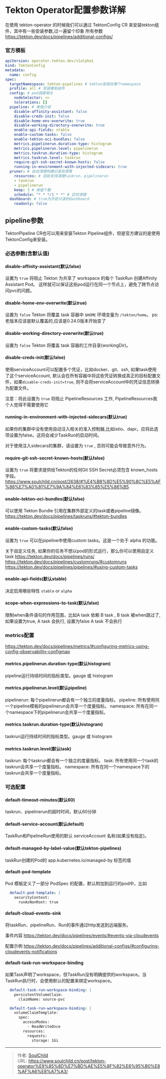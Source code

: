 # Tekton Operator配置参数详解


<!--more-->

在使用 tekton-operator 的时候我们可以通过 TektonConfig CR 来安装tekton组件，其中有一些安装参数,过一遍留个印象
所有参数 https://tekton.dev/docs/pipelines/additional-configs/

### 官方模板
```yaml
apiVersion: operator.tekton.dev/v1alpha1
kind: TektonConfig
metadata:
  name: config
spec:
  targetNamespace: tekton-pipelines # tekton安装在哪个namespace
  profile: all # 安装哪些组件
  config: # pod调度相关
    nodeSelector: <>
    tolerations: []
  pipeline: # 单独介绍
    disable-affinity-assistant: false
    disable-creds-init: false
    disable-home-env-overwrite: true
    disable-working-directory-overwrite: true
    enable-api-fields: stable
    enable-custom-tasks: false
    enable-tekton-oci-bundles: false
    metrics.pipelinerun.duration-type: histogram
    metrics.pipelinerun.level: pipelinerun
    metrics.taskrun.duration-type: histogram
    metrics.taskrun.level: taskrun
    require-git-ssh-secret-known-hosts: false
    running-in-environment-with-injected-sidecars: true
  pruner: # 自动清理构建记录资源等
    resources: # 目前支持清理taskrun、pipelinerun
    - taskrun
    - pipelinerun
    keep: 3 # 保留个数
    schedule: "* * */1 * *" # 定时清理
  dashboard: # true为开启只读的dashboard
    readonly: false
```


## pipeline参数

TektonPipeline CR也可以用来安装Tekton Pipeline组件，但是官方建议的是使用TektonConfig来安装。

### 必选参数(含默认值)

#### disable-affinity-assistant(默认false)
设置为 `true` 将阻止 Tekton 为共享了 workspace 的每个 TaskRun 创建Affinity Assistant Pod。
这样就可以保证这些pod运行在同一个节点上，避免了跨节点访问pvc的问题。

#### disable-home-env-overwrite(默认true)
设置为 `false` Tekton 将覆盖 task 容器中 `$HOME` 环境变量为 `/tekton/home`。
ps: 老版本应该是默认覆盖的,应该是0.24.0版本开始变了

#### disable-working-directory-overwrite(默认true)
设置为 `false` Tekton 将覆盖 task 容器的工作目录(workingDir)。

#### disable-creds-init(默认false)
使用serviceAccount可以配置多个凭证，比如docker、git、ssh, 如果task使用了这个serviceAccount, 默认会在所有容器中将这些凭证转换成真正的目标配置文件，如果`disable-creds-init=true`, 则不会将serviceAccount中的凭证信息转换为配置文件。

注意：将此设置为 `true` 将阻止 PipelineResources 工作, PipelineResources我个人觉得不需要使用它

#### running-in-environment-with-injected-sidecars(默认true)
如果你的集群中没有使用自动注入相关的准入控制器,比如istio、dapr。应将此选项设置为false。这将会减少TaskRun的启动时间。

对于使用注入sidecars的集群，请设置为 `true` , 否则可能会导致意外行为。

#### require-git-ssh-secret-known-hosts(默认false)
设置为 `true` 将要求提供给Tekton的任何Git SSH Secret必须包含 known_hosts字段。
https://www.soulchild.cn/post/2638/#%E4%B8%8D%E5%90%8C%E5%AF%86%E7%A0%81%E7%9A%84%E6%83%85%E5%86%B5

#### enable-tekton-oci-bundles(默认false)
可以使用 Tekton Bundle 引用在集群外部定义的task或者pipeline镜像。
https://tekton.dev/docs/pipelines/taskruns/#tekton-bundles

#### enable-custom-tasks(默认false)
设置为 `true` 可以在pipeline中使用custom tasks。这是一个处于 alpha 的功能。

关于自定义任务, 如果你的任务不想以pod的形式运行，那么你可以使用自定义task
https://tekton.dev/docs/pipelines/runs/
https://tekton.dev/docs/pipelines/customruns/#customruns
https://tekton.dev/docs/pipelines/pipelines/#using-custom-tasks

#### enable-api-fields(默认stable)
决定启用哪些特性 `stable` or `alpha`

#### scope-when-expressions-to-task(默认false)
限制when条件语句的作用范围，比如A task 依赖 B task , B task 被when跳过了, 如果设置为true, A task 会执行, 设置为false A task 不会执行 


### metrics配置
https://tekton.dev/docs/pipelines/metrics/#configuring-metrics-using-config-observability-configmap

#### metrics.pipelinerun.duration-type(默认histogram)
pipeline运行持续时间的指标类型。gauge 或 histogram

#### metrics.pipelinerun.level(默认pipeline)
pipelinerun: 每个pipelinerun都会有一个独立的度量指标。
pipeline: 所有使用同一个pipeline模板的pipelinerun会共享一个度量指标。
namespace: 所有在同一个namespace下的pipelinerun会共享一个度量指标。


#### metrics.taskrun.duration-type(默认histogram)
taskrun运行持续时间的指标类型。gauge 或 histogram

#### metrics.taskrun.level(默认task)
taskrun: 每个taskrun都会有一个独立的度量指标。
task: 所有使用同一个task的taskrun会共享一个度量指标。
namespace: 所有在同一个namespace下的taskrun会共享一个度量指标。


### 可选配置

#### default-timeout-minutes(默认60)
taskrun、pipelinerun的超时时间，默认60分钟

#### default-service-account(默认default)
TaskRun和PipelineRun使用的默认 serviceAccount 名称(如果没有指定)。

#### default-managed-by-label-value(默认tekton-pipelines)
taskRun创建的Pod的 app.kubernetes.io/managed-by 标签的值

#### default-pod-template
Pod 模板定义了一部分 PodSpec 的配置，默认附加到运行的pod中，比如
```yaml
  default-pod-template: |
    securityContext:
      runAsNonRoot: true
```

#### default-cloud-events-sink
将taskRun、pipelineRun、Run的事件通过http发送到远端服务。

事件内容 https://tekton.dev/docs/pipelines/events/#events-via-cloudevents

配置示例 https://tekton.dev/docs/pipelines/additional-configs/#configuring-cloudevents-notifications

#### default-task-run-workspace-binding
如果Task声明了workspace，但TaskRun没有明确提供的workspace。当TaskRun执行时，会使用默认的配置来绑定workspace。
```yaml
  default-task-run-workspace-binding: |
    persistentVolumeClaim:
      claimName: source-pvc

  default-task-run-workspace-binding: |
    volumeClaimTemplate:
      spec:
        accessModes:
          - ReadWriteOnce
        resources:
          requests:
            storage: 1Gi
```

---

> 作者: [SoulChild](https://www.soulchild.cn)  
> URL: https://www.soulchild.cn/post/tekton-operator%E9%85%8D%E7%BD%AE%E5%8F%82%E6%95%B0%E8%AF%A6%E8%A7%A3/  

